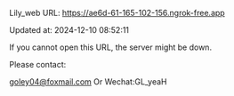 Lily_web URL: https://ae6d-61-165-102-156.ngrok-free.app

Updated at: 2024-12-10 08:52:11

If you cannot open this URL, the server might be down.

Please contact: 

goley04@foxmail.com Or Wechat:GL_yeaH